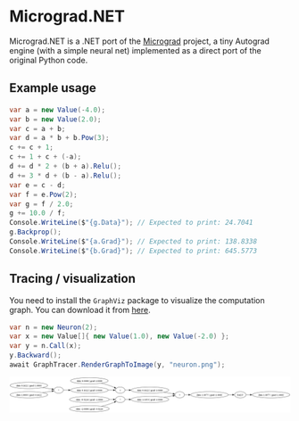 # Micrograd.NET

Micrograd.NET is a .NET port of the [Micrograd](https://github.com/karpathy/micrograd) project, a tiny Autograd engine (with a simple neural net) implemented as a direct port of the original Python code.

## Example usage

```csharp
var a = new Value(-4.0);
var b = new Value(2.0);
var c = a + b;
var d = a * b + b.Pow(3);
c += c + 1;
c += 1 + c + (-a);
d += d * 2 + (b + a).Relu();
d += 3 * d + (b - a).Relu();
var e = c - d;
var f = e.Pow(2);
var g = f / 2.0;
g += 10.0 / f;
Console.WriteLine($"{g.Data}"); // Expected to print: 24.7041
g.Backprop();
Console.WriteLine($"{a.Grad}"); // Expected to print: 138.8338
Console.WriteLine($"{b.Grad}"); // Expected to print: 645.5773
```

## Tracing / visualization
You need to install the `GraphViz` package to visualize the computation graph. You can download it from [here](https://graphviz.gitlab.io/_pages/Download/Download_windows.html).

```csharp
var n = new Neuron(2);
var x = new Value[]{ new Value(1.0), new Value(-2.0) };
var y = n.Call(x);
y.Backward();
await GraphTracer.RenderGraphToImage(y, "neuron.png");
```

![2d neuron](neuron.png)